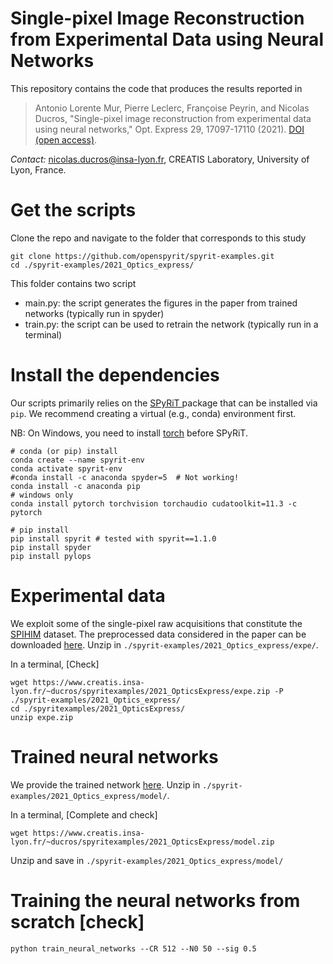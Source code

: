 # Single-pixel Image Reconstruction from Experimental Data using Neural Networks 

This repository contains the code that produces the results reported in

> Antonio Lorente Mur, Pierre Leclerc, Françoise Peyrin, and Nicolas Ducros, "Single-pixel image reconstruction from experimental data using neural networks," Opt. Express 29, 17097-17110 (2021). [DOI (open access)](https://doi.org/10.1364/OE.424228).

*Contact:* [nicolas.ducros@insa-lyon.fr](mailto:nicolas.ducros@insa-lyon.fr), CREATIS Laboratory, University of Lyon, France.

# Get the scripts

Clone the repo and navigate to the folder that corresponds to this study

```shell
git clone https://github.com/openspyrit/spyrit-examples.git
cd ./spyrit-examples/2021_Optics_express/
```

This folder contains two script

* main.py:  the script generates the figures in the paper from trained networks (typically run in spyder)
* train.py: the script can be used to retrain the network (typically run in a terminal)

# Install the dependencies

Our scripts primarily relies on the [SPyRiT ](https://github.com/openspyrit/spyrit) package that can be installed via `pip`. We recommend creating a virtual (e.g., conda) environment first.

NB: On Windows, you need to install [torch](https://pytorch.org/get-started/locally/) before SPyRiT.

```shell
# conda (or pip) install
conda create --name spyrit-env
conda activate spyrit-env
#conda install -c anaconda spyder=5  # Not working!
conda install -c anaconda pip
# windows only
conda install pytorch torchvision torchaudio cudatoolkit=11.3 -c pytorch

# pip install
pip install spyrit # tested with spyrit==1.1.0
pip install spyder
pip install pylops
```

# Experimental data

We exploit some of the single-pixel raw acquisitions that constitute the [SPIHIM](https://github.com/openspyrit/spihim) dataset. The preprocessed data considered in the paper can be downloaded [here](https://www.creatis.insa-lyon.fr/~ducros/spyritexamples/2021_OpticsExpress/expe.zip). Unzip in `./spyrit-examples/2021_Optics_express/expe/`. 

In a terminal, [Check]

```shell
wget https://www.creatis.insa-lyon.fr/~ducros/spyritexamples/2021_OpticsExpress/expe.zip -P ./spyrit-examples/2021_Optics_express/
cd ./spyritexamples/2021_OpticsExpress/
unzip expe.zip
```

# Trained neural networks

We provide the trained network [here](https://www.creatis.insa-lyon.fr/~ducros/spyritexamples/2021_OpticsExpress/model.zip). Unzip in `./spyrit-examples/2021_Optics_express/model/`. 

In a terminal, [Complete and check]

```shell
wget https://www.creatis.insa-lyon.fr/~ducros/spyritexamples/2021_OpticsExpress/model.zip
```

Unzip and save in `./spyrit-examples/2021_Optics_express/model/` 

# Training the neural networks from scratch [check]

```
python train_neural_networks --CR 512 --N0 50 --sig 0.5
```

